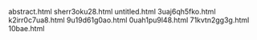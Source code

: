 abstract.html
sherr3oku28.html
untitled.html
3uaj6qh5fko.html
k2irr0c7ua8.html
9u19d61g0ao.html
0uah1pu9l48.html
71kvtn2gg3g.html
10bae.html